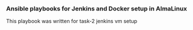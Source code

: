 ### Ansible playbooks for Jenkins and Docker setup in AlmaLinux
This playbook was written for task-2 jenkins vm setup
